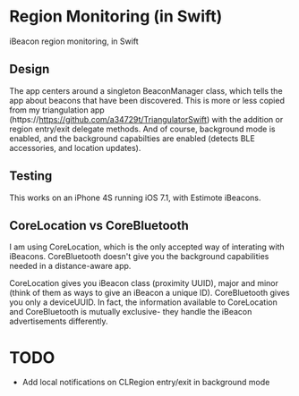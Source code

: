 Region Monitoring (in Swift)
=====================

iBeacon region monitoring, in Swift

## Design

The app centers around a singleton BeaconManager class, which tells the app about beacons that have been discovered. This is more or less copied from my triangulation app (https://https://github.com/a34729t/TriangulatorSwift) with the addition or region entry/exit delegate methods. And of course, background mode is enabled, and the background capabilties are enabled (detects BLE accessories, and location updates).

## Testing

This works on an iPhone 4S running iOS 7.1, with Estimote iBeacons.

## CoreLocation vs CoreBluetooth

I am using CoreLocation, which is the only accepted way of interating with iBeacons. CoreBluetooth doesn't give you the background capabilities needed in a distance-aware app. 

CoreLocation gives you iBeacon class (proximity UUID), major and minor (think of them as ways to give an iBeacon a unique ID). CoreBluetooth gives you only a deviceUUID. In fact, the information available to CoreLocation and CoreBluetooth is  mutually exclusive- they handle the iBeacon advertisements differently.

# TODO

* Add local notifications on CLRegion entry/exit in background mode